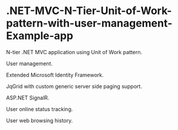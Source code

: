 # .NET-MVC-N-Tier-Unit-of-Work-pattern-with-user-management-Example-app

N-tier .NET MVC application using Unit of Work pattern.

User management.

Extended Microsoft Identity Framework.

JqGrid with custom generic server side paging support.

ASP.NET SignalR.

User online status tracking.

User web browsing history.
